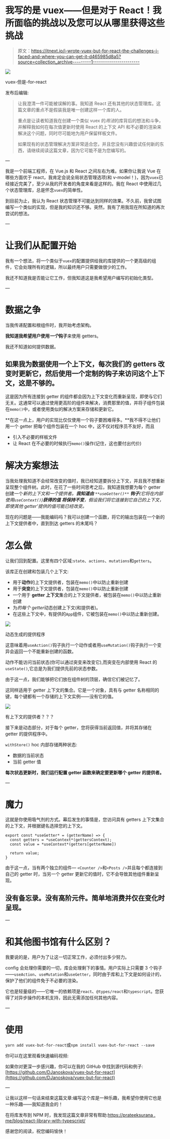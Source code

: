 # 我写的是 vuex——但是对于 React！我所面临的挑战以及您可以从哪里获得这些挑战

> 原文：<https://itnext.io/i-wrote-vuex-but-for-react-the-challenges-i-faced-and-where-you-can-get-it-d465985d8a5?source=collection_archive---------1----------------------->

![](img/4f24ce7a213db4f7ab9e2889c3c0f951.png)

vuex-但是-for-react

发布后编辑:

> 让我澄清一件可能被误解的事。我知道 React 还有其他的状态管理库。这篇文章的重点不是假装我是唯一创建这样一个库的人。
> 
> 重点是让读者知道我在创建一个类似 vuex 的*用法*的库背后的想法和斗争，并解释我如何在每次值更新时使用 React 的上下文 API 和不必要的渲染来解决这个问题，同时尽可能地为用户保留样板文件。
> 
> 如果现有的状态管理解决方案非常适合您，并且您没有兴趣尝试任何新的东西，请继续阅读这篇文章，因为它可能不是为您编写的。

—

我是一个前端工程师，在 Vue.js 和 React 之间左右为难。如果你让我说 Vue 在哪些方面优于 react，我肯定会说全局状态管理选项(和 v-model！)，因为`vuex`已经接近完美了，至少从我的开发者的角度来看是这样的。我在 React 中使用过几个状态管理库，总是怀念`vuex`的简单性。

到目前为止，我认为 React 状态管理不可能达到同样的效果。不久前，我曾试图编写一个类似的实现，但是我的知识还不够。突然，我有了用我现在所知道的再次尝试的想法。

—

# 让我们从配置开始

我有一个想法，将一个类似于`vuex`的配置提供给我的库提供的一个更高级的组件，它会处理所有的逻辑，所以最终用户只需要做很少的工作。

我还不知道我是否能让它工作，但我知道这是我希望用户编写的初始化类型。

—

# 数据之争

当我传递配置和根组件时，我开始考虑架构。

**我知道我希望用户使用*一个*钩子**来使用 getters。

我还不知道如何提供数据。

## 如果我为数据使用一个上下文，每次我们的 getters 改变时更新它，然后使用一个定制的钩子来访问这个上下文，这是不够的。

这是因为所有连接到 getter 的组件都会因为上下文变化而重新呈现，即使与它们无关。这通常可以通过使用更高阶的组件来解决，消费那里的值，并将子组件包装在`memo()`中，或者使用类似的解决方案来存储和更新它。

**在这一点上，用户的实现比仅仅使用一个钩子要困难得多。**我不得不让他们用一个 getter 把每个组件包装在一个 hoc 中，这不仅对程序员不友好，而且

*   引入不必要的样板文件
*   让 React 在不必要的时候执行`memo()`操作(记住，这也要付出代价)

# 解决方案想法

当我处理我知道不会经常改变的值时，我已经知道要拆分上下文，并且我不想重新呈现整个组件树。此时，在花了一些时间思考之后，我知道我想要为每个 getter 创建一个*新的上下文和一个提供者。**我知道由** `**useGetter()**` **钩子**(它将在内部使用`useContext()`)**获得的值** **将保持不变**，假设我们将它连接到它自己的上下文，即使其他 getter’提供的值可能已经改变。*

现在的问题是——我能编码吗？我可以创建一个函数，将它的输出包装在一个新的上下文提供者中，直到到达 getters 的末尾吗？

# 怎么做

让我们回到配置。这里有四个区域:`state`、`actions`、`mutations`和`getters`。

该库正在创建和包装几个上下文:

*   用于**动作**的上下文提供者，包装在`memo()`中以防止重新创建
*   用于**突变**的上下文提供者，包装在`memo()`中以防止重新创建
*   一个用于 **getter 上下文**集合的上下文提供者，被包装在`memo()`中以防止重新创建
*   为*的每个 getter*动态创建上下文(和提供者)。
*   在这些上下文中，有提供的`App`组件，它被包装在`memo()`中以防止重新创建。

![](img/bb68c00194af44b4bc4ef009a2573cce.png)

动态生成的提供程序

这意味着用`useAction()`钩子执行一个动作或者用`useMutation()`钩子执行一个变异会返回一个不能重新创建的函数。

动作不能访问当前状态(你可以通过突变来改变它),而突变在内部使用 React 的`useState()`,它总是为我们提供先前的状态参数。

由于这一点，我们能够把它们放在组件树的顶层，确信它们被记忆了。

这同样适用于 getter 上下文的集合。它是一个对象，具有与 getter 名称相同的键，每个键都有一个存储的上下文实例——没有它的值。

![](img/70dbc254aad660405302aa74939f450e.png)

有上下文的提供者？？？

接下来是动态部分，对于每个 getter，您将获得当前返回值，并将其存储在 getter 的提供程序中。

`withStore()` hoc 内部存储两种状态:

*   数据的当前状态
*   当前 getter 值

**每次状态更新时，我们运行配置 getter 函数来确定要更新哪个 getter 的提供者。**

—

# 魔力

这就是你使用吸气剂的方式。幕后发生的事情是，您访问具有 getters 上下文集合的上下文，并根据键名选择您的上下文。

```
export const *useGetter* = (getterName) => {
  const getters = *useContext*(gettersContext);
  const value = *useContext*(getters[getterName])

  return value;
}
```

由于这一点，当有两个独立的组件— `<Counter />`和`<Posts />`并且每个都连接到自己的 getter 时，当另一个 getter 更新它的值时，它不会导致其他组件重新呈现。

## 没有备忘录。没有高阶元件。简单地消费并仅在变化时呈现。

—

# 和其他图书馆有什么区别？

我要说的是，用户为了让这一切正常工作，必须付出多少努力。

config 会处理你需要的一切，库会处理剩下的事情。用户实际上只需要 3 个钩子——`useAction`、`useMutation`和`useGetter`，同时由于库和上下文是如何设计的，保护了他们的组件免于不必要的渲染。

它也是轻量级的——它唯一的依赖项是`react`、`@types/react`和`typescript`。您获得了对异步操作的本机支持，因此无需添加任何其他内容。

—

# 使用

`yarn add vuex-but-for-react`或`npm install vuex-but-for-react --save`

你可以在这里观看快速编码视频:

如果你对更深一步感兴趣，你可以在我的 GitHub 中找到源代码和例子:[https://github.com/DJanoskova/vuex-but-for-react](https://github.com/DJanoskova/vuex-but-for-react)

—

让我以这样一句话来结束这篇文章:编写这个库是一种乐趣，我希望你使用它也是一种乐趣——我知道我会的！

在将库发布到 NPM 时，我发现这篇文章非常有帮助:[https://prateeksurana . me/blog/react-library-with-typescript/](https://prateeksurana.me/blog/react-library-with-typescript/)

感谢您的阅读，祝您编码愉快！
